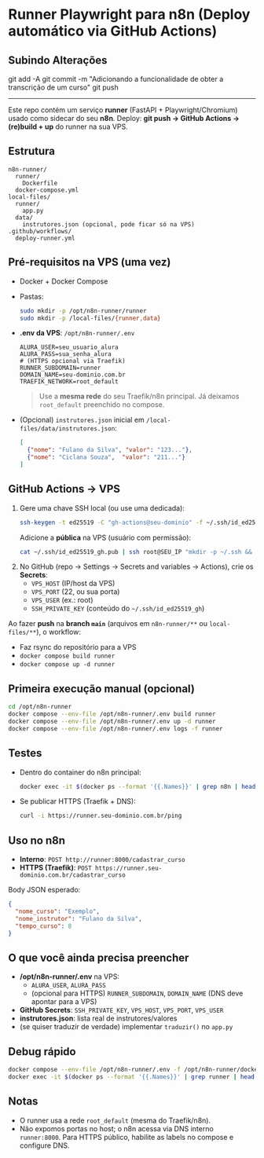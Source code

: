 # Runner Playwright para n8n (Deploy automático via GitHub Actions)

## Subindo Alterações
git add -A
git commit -m "Adicionando a funcionalidade de obter a transcrição de um curso"
git push

---

Este repo contém um serviço **runner** (FastAPI + Playwright/Chromium) usado como sidecar do seu **n8n**.
Deploy: **git push → GitHub Actions → (re)build + up** do runner na sua VPS.

## Estrutura
```
n8n-runner/
  runner/
    Dockerfile
  docker-compose.yml
local-files/
  runner/
    app.py
  data/
    instrutores.json (opcional, pode ficar só na VPS)
.github/workflows/
  deploy-runner.yml
```

## Pré-requisitos na VPS (uma vez)
- Docker + Docker Compose
- Pastas:
  ```bash
  sudo mkdir -p /opt/n8n-runner/runner
  sudo mkdir -p /local-files/{runner,data}
  ```
- **.env da VPS**: `/opt/n8n-runner/.env`
  ```env
  ALURA_USER=seu_usuario_alura
  ALURA_PASS=sua_senha_alura
  # (HTTPS opcional via Traefik)
  RUNNER_SUBDOMAIN=runner
  DOMAIN_NAME=seu-dominio.com.br
  TRAEFIK_NETWORK=root_default
  ```
  > Use a **mesma rede** do seu Traefik/n8n principal. Já deixamos `root_default` preenchido no compose.

- (Opcional) `instrutores.json` inicial em `/local-files/data/instrutores.json`:
  ```json
  [
    {"nome": "Fulano da Silva", "valor": "123..."},
    {"nome": "Ciclana Souza",  "valor": "211..."}
  ]
  ```

## GitHub Actions → VPS
1. Gere uma chave SSH local (ou use uma dedicada):
   ```bash
   ssh-keygen -t ed25519 -C "gh-actions@seu-dominio" -f ~/.ssh/id_ed25519_gh
   ```
   Adicione a **pública** na VPS (usuário com permissão):
   ```bash
   cat ~/.ssh/id_ed25519_gh.pub | ssh root@SEU_IP "mkdir -p ~/.ssh && cat >> ~/.ssh/authorized_keys && chmod 700 ~/.ssh && chmod 600 ~/.ssh/authorized_keys"
   ```
2. No GitHub (repo → Settings → Secrets and variables → Actions), crie os **Secrets**:
   - `VPS_HOST` (IP/host da VPS)
   - `VPS_PORT` (22, ou sua porta)
   - `VPS_USER` (ex.: root)
   - `SSH_PRIVATE_KEY` (conteúdo do `~/.ssh/id_ed25519_gh`)

Ao fazer **push** na **branch `main`** (arquivos em `n8n-runner/**` ou `local-files/**`), o workflow:
- Faz rsync do repositório para a VPS
- `docker compose build runner`
- `docker compose up -d runner`

## Primeira execução manual (opcional)
```bash
cd /opt/n8n-runner
docker compose --env-file /opt/n8n-runner/.env build runner
docker compose --env-file /opt/n8n-runner/.env up -d runner
docker compose --env-file /opt/n8n-runner/.env logs -f runner
```

## Testes
- Dentro do container do n8n principal:
  ```bash
  docker exec -it $(docker ps --format '{{.Names}}' | grep n8n | head -n1)         sh -lc "apk add --no-cache curl || true; curl -i -m 30 http://runner:8000/ping"
  ```
- Se publicar HTTPS (Traefik + DNS):
  ```bash
  curl -i https://runner.seu-dominio.com.br/ping
  ```

## Uso no n8n
- **Interno**: `POST http://runner:8000/cadastrar_curso`
- **HTTPS (Traefik)**: `POST https://runner.seu-dominio.com.br/cadastrar_curso`

Body JSON esperado:
```json
{
  "nome_curso": "Exemplo",
  "nome_instrutor": "Fulano da Silva",
  "tempo_curso": 8
}
```

## O que você ainda precisa preencher
- **/opt/n8n-runner/.env** na VPS:
  - `ALURA_USER`, `ALURA_PASS`
  - (opcional para HTTPS) `RUNNER_SUBDOMAIN`, `DOMAIN_NAME` (DNS deve apontar para a VPS)
- **GitHub Secrets**: `SSH_PRIVATE_KEY`, `VPS_HOST`, `VPS_PORT`, `VPS_USER`
- **instrutores.json**: lista real de instrutores/valores
- (se quiser traduzir de verdade) implementar `traduzir()` no `app.py`

## Debug rápido
```bash
docker compose --env-file /opt/n8n-runner/.env -f /opt/n8n-runner/docker-compose.yml logs -f runner
docker exec -it $(docker ps --format '{{.Names}}' | grep runner | head -n1) bash
```

## Notas
- O runner usa a rede `root_default` (mesma do Traefik/n8n).
- Não expomos portas no host; o n8n acessa via DNS interno `runner:8000`. Para HTTPS público, habilite as labels no compose e configure DNS.
